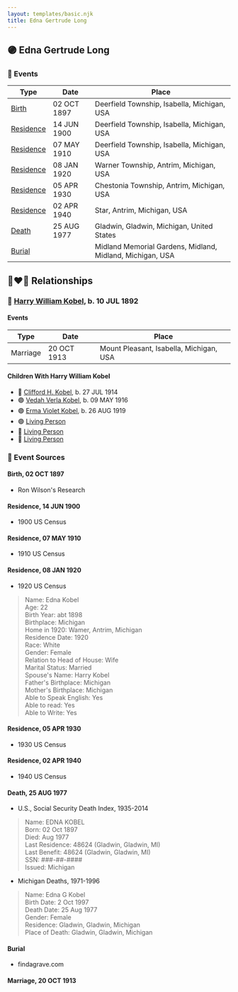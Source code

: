```yaml
---
layout: templates/basic.njk
title: Edna Gertrude Long
---
```

## 🟣 Edna Gertrude Long

### 📆 Events

Type | Date | Place
------ | ------ | ------
[Birth](#event-68fa5c0c-fe89-4aca-9a75-ff73bcc91b77) | 02 OCT 1897 | Deerfield Township, Isabella, Michigan, USA
[Residence](#event-4b8e69d6-eb26-4e70-95f5-8fb2da353c93) | 14 JUN 1900 | Deerfield Township, Isabella, Michigan, USA
[Residence](#event-76d56898-60a7-4665-b8f1-99885bb39e15) | 07 MAY 1910 | Deerfield Township, Isabella, Michigan, USA
[Residence](#event-4775aa7e-b0ae-46a7-9321-619cf3966b8c) | 08 JAN 1920 | Warner Township, Antrim, Michigan, USA
[Residence](#event-bd5e2655-4ebd-44e0-972b-a75526595843) | 05 APR 1930 | Chestonia Township, Antrim, Michigan, USA
[Residence](#event-07c98483-0d3b-4ea3-9c08-109567d11a2a) | 02 APR 1940 | Star, Antrim, Michigan, USA
[Death](#event-3bed5c16-b73e-4456-a1d1-36831fecd8c5) | 25 AUG 1977 | Gladwin, Gladwin, Michigan, United States
[Burial](#event-35d50f92-7f0e-433e-9dfc-0ecf2edba0be) |  | Midland Memorial Gardens, Midland, Midland, Michigan, USA

## 👩‍❤️‍👨 Relationships

### 🔵 [Harry William Kobel](/people/3/30496161), b. 10 JUL 1892

#### Events

Type | Date | Place
------ | ------ | ------
Marriage | 20 OCT 1913 | Mount Pleasant, Isabella, Michigan, USA
#### Children With Harry William Kobel
* 🔵 [Clifford H. Kobel](/people/2/28732388), b. 27 JUL 1914
* 🟣 [Vedah Verla Kobel](/people/6/67698772), b. 09 MAY 1916
* 🟣 [Erma Violet Kobel](/people/9/97335746), b. 26 AUG 1919
* 🟣 [Living Person](/people/4/49691942)
* 🔵 [Living Person](/people/2/26156627)
* 🔵 [Living Person](/people/3/32391326)
### 📰 Event Sources

#### <a id="event-68fa5c0c-fe89-4aca-9a75-ff73bcc91b77"></a> Birth, 02 OCT 1897
* Ron Wilson's Research

#### <a id="event-4b8e69d6-eb26-4e70-95f5-8fb2da353c93"></a> Residence, 14 JUN 1900
* 1900 US Census

#### <a id="event-76d56898-60a7-4665-b8f1-99885bb39e15"></a> Residence, 07 MAY 1910
* 1910 US Census

#### <a id="event-4775aa7e-b0ae-46a7-9321-619cf3966b8c"></a> Residence, 08 JAN 1920
* 1920 US Census
>   
  > Name: Edna Kobel  
  > Age: 22  
  > Birth Year: abt 1898  
  > Birthplace: Michigan  
  > Home in 1920: Wamer, Antrim, Michigan  
  > Residence Date: 1920  
  > Race: White  
  > Gender: Female  
  > Relation to Head of House: Wife  
  > Marital Status: Married  
  > Spouse's Name: Harry Kobel  
  > Father's Birthplace: Michigan  
  > Mother's Birthplace: Michigan  
  > Able to Speak English: Yes  
  > Able to read: Yes  
  > Able to Write: Yes

#### <a id="event-bd5e2655-4ebd-44e0-972b-a75526595843"></a> Residence, 05 APR 1930
* 1930 US Census

#### <a id="event-07c98483-0d3b-4ea3-9c08-109567d11a2a"></a> Residence, 02 APR 1940
* 1940 US Census

#### <a id="event-3bed5c16-b73e-4456-a1d1-36831fecd8c5"></a> Death, 25 AUG 1977
* U.S., Social Security Death Index, 1935-2014
>   
  > Name: EDNA KOBEL  
  > Born: 02 Oct 1897  
  > Died: Aug 1977  
  > Last Residence: 48624 (Gladwin, Gladwin, MI)  
  > Last Benefit: 48624 (Gladwin, Gladwin, MI)  
  > SSN: ###-##-####  
  > Issued: Michigan
* Michigan Deaths, 1971-1996
>   
  > Name:  Edna G Kobel  
  > Birth Date: 2 Oct 1997  
  > Death Date: 25 Aug 1977  
  > Gender: Female  
  > Residence: Gladwin, Gladwin, Michigan  
  > Place of Death: Gladwin, Gladwin, Michigan

#### <a id="event-35d50f92-7f0e-433e-9dfc-0ecf2edba0be"></a> Burial
* findagrave.com
#### <a id="event-2b63558c-be6d-49a9-8828-c36a8a79f1bf"></a> Marriage, 20 OCT 1913
